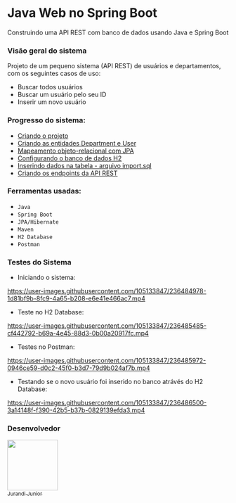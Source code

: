 # Java Web no Spring Boot

Construindo uma API REST com banco de dados usando Java e Spring Boot

### Visão geral do sistema

Projeto de um pequeno sistema (API REST) de usuários e departamentos, com os seguintes casos de uso:

- Buscar todos usuários
- Buscar um usuário pelo seu ID
- Inserir um novo usuário

### Progresso do sistema:

- [Criando o projeto](https://github.com/jurandi1/java-web-spring/commit/ed79218fe51238f9c54b62c7e9809af68165b0b2) 
- [Criando as entidades Department e User](https://github.com/jurandi1/java-web-spring/commit/676c900deb4bba8f1ba7ce2b95d16a0468a7dc0d)
- [Mapeamento objeto-relacional com JPA](https://github.com/jurandi1/java-web-spring/commit/0b15ca92556d8f7a4ed877dc20796c1e3e587fb9)
- [Configurando o banco de dados H2](https://github.com/jurandi1/java-web-spring/commit/751d048cfa5b7a488a8f4fba000a13f8b072e097)
- [Inserindo dados na tabela - arquivo import.sql](https://github.com/jurandi1/java-web-spring/commit/7462ad6cd100e7cad112c4264432e9ecae5ee2c3)
- [Criando os endpoints da API REST](https://github.com/jurandi1/java-web-spring/commit/80dbca3d44967b70f2b0762bbfb84126064c6655)

### Ferramentas usadas:

- ``Java``
- ``Spring Boot``
- ``JPA/Hibernate``
- ``Maven``
- ``H2 Database``
- ``Postman``

### Testes do Sistema 

- Iniciando o sistema:

https://user-images.githubusercontent.com/105133847/236484978-1d81bf9b-8fc9-4a65-b208-e6e41e466ac7.mp4

- Teste no H2 Database:

https://user-images.githubusercontent.com/105133847/236485485-cf442792-b69a-4e45-88d3-0b00a20917fc.mp4

- Testes no Postman: 

https://user-images.githubusercontent.com/105133847/236485972-0946ce59-d0c2-45f0-b3d7-79d9b024af7b.mp4

- Testando se o novo usuário foi inserido no banco atrávés do H2 Database:

https://user-images.githubusercontent.com/105133847/236486500-3a14148f-f390-42b5-b37b-0829139efda3.mp4

### Desenvolvedor

[<img src="https://user-images.githubusercontent.com/105133847/215238362-763c8d76-55d2-4fd0-8b5f-f7080fbc4114.jpg" width=115><br><sub>Jurandi Junior</sub>](https://github.com/jurandi1)

##
